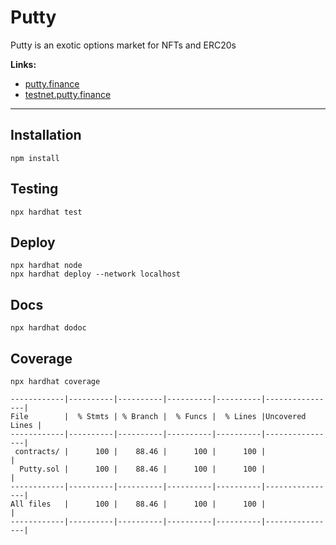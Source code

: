 # Putty

Putty is an exotic options market for NFTs and ERC20s

**Links:**

* [putty.finance](https://putty.finance)
* [testnet.putty.finance](https://testnet.putty.finance)

---

## Installation

```shell
npm install
```

## Testing

```shell
npx hardhat test
```

## Deploy

```shell
npx hardhat node
npx hardhat deploy --network localhost
```

## Docs

```shell
npx hardhat dodoc
```

## Coverage

```
npx hardhat coverage
```

```
------------|----------|----------|----------|----------|----------------|
File        |  % Stmts | % Branch |  % Funcs |  % Lines |Uncovered Lines |
------------|----------|----------|----------|----------|----------------|
 contracts/ |      100 |    88.46 |      100 |      100 |                |
  Putty.sol |      100 |    88.46 |      100 |      100 |                |
------------|----------|----------|----------|----------|----------------|
All files   |      100 |    88.46 |      100 |      100 |                |
------------|----------|----------|----------|----------|----------------|
```